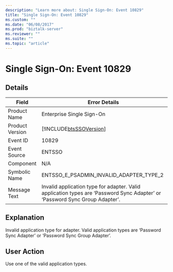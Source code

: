 ```yaml
---
description: "Learn more about: Single Sign-On: Event 10829"
title: "Single Sign-On: Event 10829"
ms.custom: ""
ms.date: "06/08/2017"
ms.prod: "biztalk-server"
ms.reviewer: ""
ms.suite: ""
ms.topic: "article"
---
```

# Single Sign-On: Event 10829
## Details  
  
| Field | Error Details |
|-----------------|-----------------------------------------------------------------------------------------------------------------------------|
|  Product Name   |                                                  Enterprise Single Sign-On                                                  |
| Product Version |                                 [!INCLUDE[btsSSOVersion](../includes/btsssoversion-md.md)]                                  |
|    Event ID     |                                                            10829                                                            |
|  Event Source   |                                                           ENTSSO                                                            |
|    Component    |                                                             N/A                                                             |
|  Symbolic Name  |                                           ENTSSO_E_PSADMIN_INVALID_ADAPTER_TYPE_2                                           |
|  Message Text   | Invalid application type for adapter. Valid application types are ‘Password Sync Adapter’ or ‘Password Sync Group Adapter’. |
  
## Explanation  
 Invalid application type for adapter. Valid application types are ‘Password Sync Adapter’ or ‘Password Sync Group Adapter’.  
  
## User Action  
 Use one of the valid application types.
